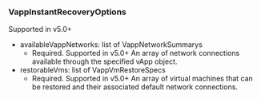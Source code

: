 ### VappInstantRecoveryOptions
Supported in v5.0+

- availableVappNetworks: list of VappNetworkSummarys
  - Required. Supported in v5.0+
  An array of network connections available through the specified vApp object.
- restorableVms: list of VappVmRestoreSpecs
  - Required. Supported in v5.0+
  An array of virtual machines that can be restored and their associated default network connections.
